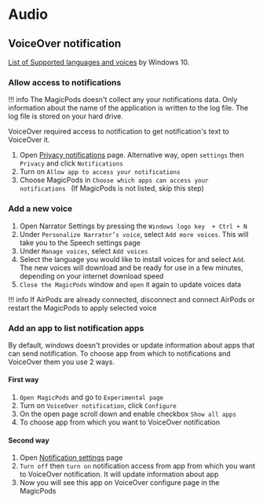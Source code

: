 # Audio

## VoiceOver notification

[List of Supported languages and voices](https://support.microsoft.com/en-us/windows/appendix-a-supported-languages-and-voices-4486e345-7730-53da-fcfe-55cc64300f01) by Windows 10.

### Allow access to notifications
!!! info
    The MagicPods doesn't collect any your notifications data. Only information about the name of the application is written to the log file. The log file is stored on your hard drive.

VoiceOver required access to notification to get notification's text to VoiceOver it.

1. Open [Privacy notifications](ms-settings:privacy-notifications) page. Alternative way, open `settings` then `Privacy` and click `Notifications`
2. Turn on `Allow app to access your notifications`
3. Choose MagicPods in `Choose which apps can access your notifications ` (If MagicPods is not listed, skip this step)

### Add a new voice

1. Open Narrator Settings by pressing the `Windows logo key  + Ctrl + N`
2. Under `Personalize Narrator’s voice`, select `Add more voices`. This will take you to the Speech settings page
3. Under `Manage voices`, select `Add voices`
4. Select the language you would like to install voices for and select `Add`. The new voices will download and be ready for use in a few minutes, depending on your internet download speed
5. `Close the MagicPods` window and `open` it again to update voices data

!!! info
    If AirPods are already connected, disconnect and connect AirPods or restart the MagicPods to apply selected voice

### Add an app to list notification apps

By default, windows doesn't provides or update information about apps that can send notification. To choose app from which to notifications and VoiceOver them you use 2 ways.

#### First way
1. `Open MagicPods` and go to `Experimental page`
2. Turn on `VoiceOver notification`, click `Configure`
3. On the open page scroll down and enable checkbox `Show all apps`
4. To choose app from which you want to VoiceOver notification

#### Second way
1. Open [Notification settings](ms-settings:notifications) page
2. `Turn off` then `turn on` notification access from app from which you want to VoiceOver notification. It will update information about app
3. Now you will see this app on VoiceOver configure page in the MagicPods